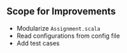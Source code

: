 ## Scope for Improvements

* Modularize `Assignment.scala`
* Read configurations from config file
* Add test cases